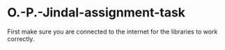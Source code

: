 # O.-P.-Jindal-assignment-task

First make sure you are connected to the internet for the libraries to work correctly.

